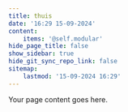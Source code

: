 ```yaml
---
title: thuis
date: '16:29 15-09-2024'
content:
    items: '@self.modular'
hide_page_title: false
show_sidebar: true
hide_git_sync_repo_link: false
sitemap:
    lastmod: '15-09-2024 16:29'
---
```


Your page content goes here.